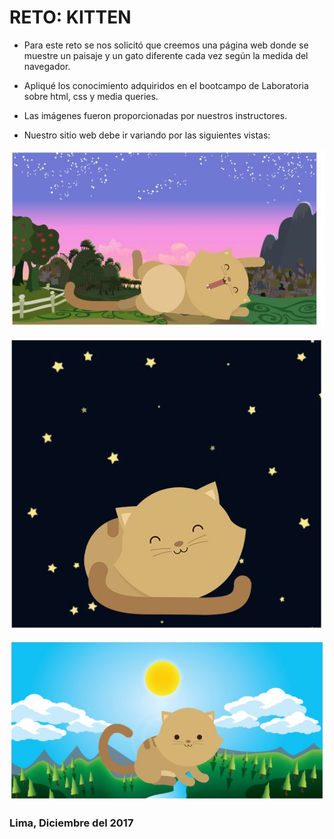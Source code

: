# RETO: KITTEN

* Para este reto se nos solicitó que creemos una página web donde se muestre un paisaje y un gato diferente cada vez según la medida del navegador.

* Apliqué los conocimiento adquiridos en el bootcampo de Laboratoria sobre html, css y media queries.

* Las imágenes fueron proporcionadas por nuestros instructores.

* Nuestro sitio web debe ir variando por las siguientes vistas: 

![Sin titulo](assets/docs/small-kittie.JPG)

![Sin titulo](assets/docs/medium-kittie.JPG)

![Sin titulo](assets/docs/large-kittie.JPG)


### Lima, Diciembre del 2017

